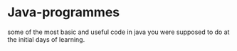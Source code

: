 # Java-programmes
some of the most basic and useful code in java you were supposed to do at the initial days of learning.
